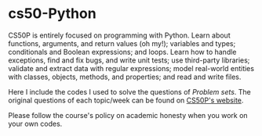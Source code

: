 # cs50-Python

CS50P is entirely focused on programming with Python. Learn about functions, arguments, and return values (oh my!); variables and types; conditionals and Boolean expressions; and loops. Learn how to handle exceptions, find and fix bugs, and write unit tests; use third-party libraries; validate and extract data with regular expressions; model real-world entities with classes, objects, methods, and properties; and read and write files. 

Here I include the codes I used to solve the questions of *Problem sets*. The original questions of each topic/week can be found on <a href="https://cs50.harvard.edu/python/2022/" target="_blank">CS50P's website</a>.

Please follow the course's policy on academic honesty when you work on your own codes.